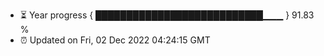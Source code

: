 - ⏳ Year progress { ███████████████████████████▁▁▁ } 91.83 %
- ⏰ Updated on Fri, 02 Dec 2022 04:24:15 GMT

